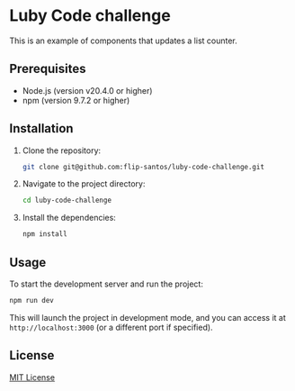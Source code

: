 # Luby Code challenge

This is an example of components that updates a list counter.

## Prerequisites

- Node.js (version v20.4.0 or higher)
- npm (version 9.7.2 or higher)

## Installation

1. Clone the repository:

   ```bash
   git clone git@github.com:flip-santos/luby-code-challenge.git
   ```

2. Navigate to the project directory:

   ```bash
   cd luby-code-challenge
   ```

3. Install the dependencies:

   ```bash
   npm install
   ```

## Usage

To start the development server and run the project:

```bash
npm run dev
```

This will launch the project in development mode, and you can access it at `http://localhost:3000` (or a different port if specified).

## License

[MIT License](LICENSE)

